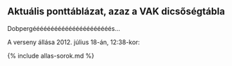 ## Aktuális ponttáblázat, azaz a VAK dicsőségtábla

Dobpergéééééééééééééééééééééés...

A verseny állása 2012. július 18-án, 12:38-kor:

{% include allas-sorok.md %}
